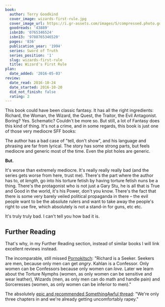 ```yaml
---
book:
  author: Terry Goodkind
  cover_image: wizards-first-rule.jpg
  cover_image_url: https://i.gr-assets.com/images/S/compressed.photo.goodreads.com/books/1385248539l/43889.jpg
  goodreads: '43889'
  isbn10: '0765346524'
  isbn13: '9780765346520'
  pages: '836'
  publication_year: '1994'
  series: Sword of Truth
  series_position: '1'
  slug: wizards-first-rule
  title: Wizard's First Rule
plan:
  date_added: '2016-05-03'
review:
  date_read: 2016-10-24
  date_started: 2016-10-20
  did_not_finish: false
  rating: 2
---
```


This book could have been classic fantasy. It has all the right ingredients: Richard, the Woman, the Wizard, the Quest,
the Traitor, the Evil Antagonist. Boring? Yes. Schematic? Couldn't be more so. But still, a lot of Fantasy does this
kind of thing. It's not a crime, and in some regards, this book is just one of those very mediocre SFF books:

The author has a bad case of "tell, don't show", and his language and phrasing are far from lyrical. The story has some
strong parts, but feels mediocre and generic most of the time. Even the plot holes are generic.

**But.**

It's worse than extremely mediocre. It's really really really bad (and the series gets worse from here, trust me).
There's the part where the author has to, *at length*, go into his torture fetish by having torture fetish nuns be a
thing. There's the protagonist who is not just a Gary Stu, he is all that is True and Good in the world, it's his Power,
don't you know. There's the fact that there is some very barely veiled political propaganda in there – the evil people
want to be the absolute rulers and want to take away the people's right to use fire, which absolutely is not a stand-in
for guns, etc etc.

It's truly truly bad. I can't tell you how bad it is.

## Further Reading

That's why, in my Further Reading section, instead of similar books I will link excellent reviews instead.

The incomparable, still missed
[Pornokitsch](https://www.pornokitsch.com/2010/07/underground-reading-wizards-first-rule-by-terry-goodkind.html):
"Richard is a Seeker. Seekers are men, because only men can get *angry*. Kahlan is a Confessor. Only women can be
Confessors because only women can *love*. Later we learn about the Torture Nymphs (women, as only women can be sensitive
and wear leather), Wizards (men, as only men can do math and handle pain) and Sorceresses (women, as only women can be
inferior to men)."

The absolutely [epic and recommended SomethingAwful
thread](https://forums.somethingawful.com/showthread.php?threadid=3668845): "We're only three chapters in and we're
already getting uncomfortably rapey."
